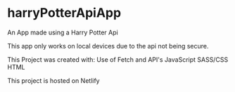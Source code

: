 # harryPotterApiApp
An App made using a Harry Potter Api

This app only works on local devices due to the api not being secure.

This Project was created with:
Use of Fetch and API's
JavaScript
SASS/CSS
HTML

This project is hosted on Netlify
